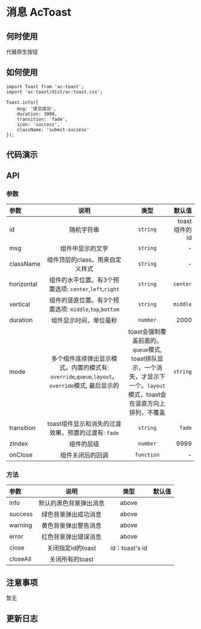 # 消息 AcToast

## 何时使用

代替原生按钮

## 如何使用

```
import Toast from 'ac-toast';
import 'ac-toast/dist/ac-toast.css';

Toast.info({
    msg: '提交成功',
    duration: 3000,
    transition: 'fade',
    icon: 'success',
    className: 'submit-success'
});

```

## 代码演示


## API 

### 参数

|参数|说明|类型|默认值|
|:--|:---:|:--:|---:|
| id |  随机字符串 |`string` | toast组件的id
|msg | 组件中显示的文字 | `string` | - 
|className | 组件顶层的class，用来自定义样式 | `string` | - 
|horizontal | 组件的水平位置。有3个预置选项: `center`,`left`,`right`| `string` | `center` | 
|vertical |  组件的竖直位置。有3个预置选项: `middle`,`top`,`bottom` | `string` | `middle` |
|duration |  组件显示时间，单位毫秒 | `number` | 2000 |
|mode | 多个组件连续弹出显示模式。内置的模式有: `override`,`queue`,`layout`。`override`模式, 最后显示的|toast会强制覆盖前面的。`queue`模式, toast排队显示，一个消失，才显示下一个。`layout`模式，toast会在竖直方向上排列，不覆盖 |`string` | `override` | 
|transition| toast组件显示和消失的过渡效果，预置的过渡有: `fade` | `string` | `fade` | 
|zIndex | 组件的层级| `number`  |  9999  |  
|onClose | 组件关闭后的回调 | `function` | - | 

### 方法

|参数|说明|类型|默认值|
|:--|:---:|:--:|---:|
|info | 默认的黑色背景弹出消息 | above |  | 
|success | 绿色背景弹出成功消息 | above |  | 
|warning | 黄色背景弹出警告消息 | above | | 
|error | 红色背景弹出错误消息 | above |  | 
|close | 关闭指定id的toast | id：toast's id | | 
|closeAll |关闭所有的toast|   |  | 


## 注意事项

暂无

## 更新日志

